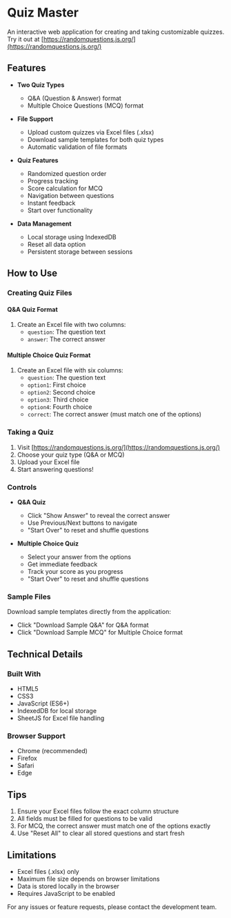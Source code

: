 # Quiz Master

An interactive web application for creating and taking customizable quizzes. Try it out at [https://randomquestions.js.org/](https://randomquestions.js.org/)

## Features

- **Two Quiz Types**
  - Q&A (Question & Answer) format
  - Multiple Choice Questions (MCQ) format

- **File Support**
  - Upload custom quizzes via Excel files (.xlsx)
  - Download sample templates for both quiz types
  - Automatic validation of file formats

- **Quiz Features**
  - Randomized question order
  - Progress tracking
  - Score calculation for MCQ
  - Navigation between questions
  - Instant feedback
  - Start over functionality

- **Data Management**
  - Local storage using IndexedDB
  - Reset all data option
  - Persistent storage between sessions

## How to Use

### Creating Quiz Files

#### Q&A Quiz Format
1. Create an Excel file with two columns:
   - `question`: The question text
   - `answer`: The correct answer

#### Multiple Choice Quiz Format
1. Create an Excel file with six columns:
   - `question`: The question text
   - `option1`: First choice
   - `option2`: Second choice
   - `option3`: Third choice
   - `option4`: Fourth choice
   - `correct`: The correct answer (must match one of the options)

### Taking a Quiz

1. Visit [https://randomquestions.js.org/](https://randomquestions.js.org/)
2. Choose your quiz type (Q&A or MCQ)
3. Upload your Excel file
4. Start answering questions!

### Controls

- **Q&A Quiz**
  - Click "Show Answer" to reveal the correct answer
  - Use Previous/Next buttons to navigate
  - "Start Over" to reset and shuffle questions

- **Multiple Choice Quiz**
  - Select your answer from the options
  - Get immediate feedback
  - Track your score as you progress
  - "Start Over" to reset and shuffle questions

### Sample Files
Download sample templates directly from the application:
- Click "Download Sample Q&A" for Q&A format
- Click "Download Sample MCQ" for Multiple Choice format

## Technical Details

### Built With
- HTML5
- CSS3
- JavaScript (ES6+)
- IndexedDB for local storage
- SheetJS for Excel file handling

### Browser Support
- Chrome (recommended)
- Firefox
- Safari
- Edge

## Tips
1. Ensure your Excel files follow the exact column structure
2. All fields must be filled for questions to be valid
3. For MCQ, the correct answer must match one of the options exactly
4. Use "Reset All" to clear all stored questions and start fresh

## Limitations
- Excel files (.xlsx) only
- Maximum file size depends on browser limitations
- Data is stored locally in the browser
- Requires JavaScript to be enabled

For any issues or feature requests, please contact the development team.
